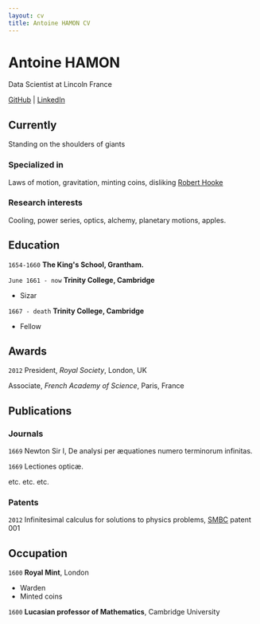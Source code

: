 ```yaml
---
layout: cv
title: Antoine HAMON CV
---
```


# Antoine HAMON
Data Scientist at Lincoln France

<div id="webaddress">
    <a href="https://github.com/ZwAnto"><i class="fab fa-github"></i> GitHub</a>
    | <a href="https://www.linkedin.com/in/hamonantoine/"><i class="fab fa-linkedin"></i> LinkedIn</a>
</div>

## Currently

Standing on the shoulders of giants

### Specialized in

Laws of motion, gravitation, minting coins, disliking [Robert Hooke](http://en.wikipedia.org/wiki/Robert_Hooke)

### Research interests

Cooling, power series, optics, alchemy, planetary motions, apples.

## Education

`1654-1660`
__The King's School, Grantham.__

`June 1661 - now`
__Trinity College, Cambridge__

- Sizar

`1667 - death`
__Trinity College, Cambridge__

- Fellow

## Awards

`2012`
President, *Royal Society*, London, UK

Associate, *French Academy of Science*, Paris, France

## Publications

<!-- A list is also available [online](http://scholar.google.co.uk/citations?user=LTOTl0YAAAAJ) -->

### Journals

`1669`
Newton Sir I, De analysi per æquationes numero terminorum infinitas. 

`1669`
Lectiones opticæ.

etc. etc. etc.

### Patents

`2012`
Infinitesimal calculus for solutions to physics problems, [SMBC](http://www.techdirt.com/articles/20121011/09312820678/if-patents-had-been-around-time-newton.shtml) patent 001


## Occupation

`1600`
__Royal Mint__, London

- Warden
- Minted coins

`1600`
__Lucasian professor of Mathematics__, Cambridge University



<!-- ### Footer

Last updated: May 2013 -->


